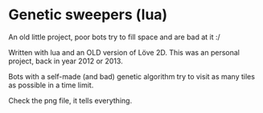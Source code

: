 # Genetic sweepers (lua)
An old little project, poor bots try to fill space and are bad at it :/

Written with lua and an OLD version of Löve 2D.
This was an personal project, back in year 2012 or 2013.

Bots with a self-made (and bad) genetic algorithm try to visit as many tiles as possible in a time limit.

Check the png file, it tells everything.

